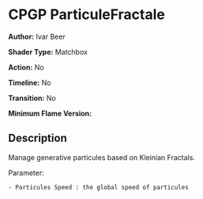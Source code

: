 # CPGP ParticuleFractale

**Author:** Ivar Beer

**Shader Type:** Matchbox

**Action:** No

**Timeline:** No

**Transition:** No

**Minimum Flame Version:** 


## Description
Manage generative particules based on Kleinian Fractals.

Parameter:

    - Particules Speed : the global speed of particules
